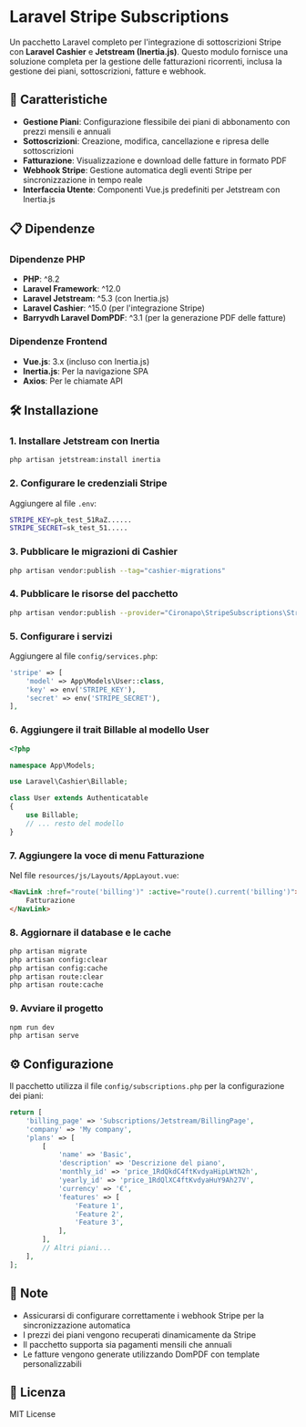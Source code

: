 # Laravel Stripe Subscriptions

Un pacchetto Laravel completo per l'integrazione di sottoscrizioni Stripe con **Laravel Cashier** e **Jetstream (Inertia.js)**. Questo modulo fornisce una soluzione completa per la gestione delle fatturazioni ricorrenti, inclusa la gestione dei piani, sottoscrizioni, fatture e webhook.

## 🚀 Caratteristiche

- **Gestione Piani**: Configurazione flessibile dei piani di abbonamento con prezzi mensili e annuali
- **Sottoscrizioni**: Creazione, modifica, cancellazione e ripresa delle sottoscrizioni
- **Fatturazione**: Visualizzazione e download delle fatture in formato PDF
- **Webhook Stripe**: Gestione automatica degli eventi Stripe per sincronizzazione in tempo reale
- **Interfaccia Utente**: Componenti Vue.js predefiniti per Jetstream con Inertia.js


## 📋 Dipendenze

### Dipendenze PHP
- **PHP**: ^8.2
- **Laravel Framework**: ^12.0
- **Laravel Jetstream**: ^5.3 (con Inertia.js)
- **Laravel Cashier**: ^15.0 (per l'integrazione Stripe)
- **Barryvdh Laravel DomPDF**: ^3.1 (per la generazione PDF delle fatture)

### Dipendenze Frontend
- **Vue.js**: 3.x (incluso con Inertia.js)
- **Inertia.js**: Per la navigazione SPA
- **Axios**: Per le chiamate API

## 🛠️ Installazione

### 1. Installare Jetstream con Inertia
```bash
php artisan jetstream:install inertia
```

### 2. Configurare le credenziali Stripe
Aggiungere al file `.env`:
```bash
STRIPE_KEY=pk_test_51RaZ......
STRIPE_SECRET=sk_test_51.....
```

### 3. Pubblicare le migrazioni di Cashier
```bash
php artisan vendor:publish --tag="cashier-migrations"
```

### 4. Pubblicare le risorse del pacchetto
```bash
php artisan vendor:publish --provider="Cironapo\StripeSubscriptions\StripeSubscriptionsServiceProvider"
```

### 5. Configurare i servizi
Aggiungere al file `config/services.php`:
```php
'stripe' => [
    'model' => App\Models\User::class,
    'key' => env('STRIPE_KEY'),
    'secret' => env('STRIPE_SECRET'),
],
```

### 6. Aggiungere il trait Billable al modello User
```php
<?php

namespace App\Models;

use Laravel\Cashier\Billable;

class User extends Authenticatable
{
    use Billable;
    // ... resto del modello
}
```

### 7. Aggiungere la voce di menu Fatturazione
Nel file `resources/js/Layouts/AppLayout.vue`:
```html
<NavLink :href="route('billing')" :active="route().current('billing')">
    Fatturazione
</NavLink>
```

### 8. Aggiornare il database e le cache
```bash
php artisan migrate
php artisan config:clear
php artisan config:cache
php artisan route:clear
php artisan route:cache
```

### 9. Avviare il progetto
```bash
npm run dev
php artisan serve
```

## ⚙️ Configurazione

Il pacchetto utilizza il file `config/subscriptions.php` per la configurazione dei piani:

```php
return [
    'billing_page' => 'Subscriptions/Jetstream/BillingPage',
    'company' => 'My company',
    'plans' => [
        [
            'name' => 'Basic',
            'description' => 'Descrizione del piano',
            'monthly_id' => 'price_1RdQkdC4ftKvdyaHipLWtN2h',
            'yearly_id' => 'price_1RdQlXC4ftKvdyaHuY9Ah27V',
            'currency' => '€',
            'features' => [
                'Feature 1',
                'Feature 2',
                'Feature 3',
            ],
        ],
        // Altri piani...
    ],
];
```


## 📝 Note

- Assicurarsi di configurare correttamente i webhook Stripe per la sincronizzazione automatica
- I prezzi dei piani vengono recuperati dinamicamente da Stripe
- Il pacchetto supporta sia pagamenti mensili che annuali
- Le fatture vengono generate utilizzando DomPDF con template personalizzabili

## 📄 Licenza

MIT License